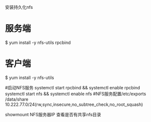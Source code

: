 安装持久化nfs


# 服务端
$ yum install -y nfs-utils rpcbind
# 客户端
$ yum install -y nfs-utils

#启动NFS服务
systemctl start rpcbind && systemctl enable rpcbind
systemctl start nfs && systemctl enable nfs
#NFS服务配置/etc/exports
/data/share 10.222.77.0/24(rw,sync,insecure,no_subtree_check,no_root_squash)

showmount NFS服务器IP  查看是否有共享nfs目录
